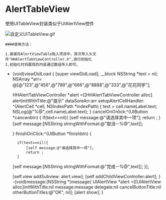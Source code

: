 # AlertTableView
使用UITableView封装类似于UIAlertView控件




![自定义UITableView.gif](http://upload-images.jianshu.io/upload_images/1658521-8c88886b88bfaf38.gif?imageMogr2/auto-orient/strip)


```
####使用方法：

1.直接将AlertViewTable拖入项目中，其次导入头文件"HHAlertTabViewController.h",进行初始化
2.初始化时将展现的内容通过数组传入即可。
```
- (void)viewDidLoad {
    [super viewDidLoad];
    __block NSString *text = nil;
     NSArray *arr= @[@"123",@"456",@"789",@"666",@"8888",@"333",@"花花同学"];
    
    HHAlertTabViewController *alert =[[HHAlertTabViewController alloc]
alertinitWithTitle:@"提示" dataSoreArr:arr setupAlertCellHandler:
^(AlertCell *cell, NSIndexPath *indexPath) {
        text = cell.nameLabel.text;
        NSLog(@"%@",cell.nameLabel.text);
    } cancelOnOnlick:^(UIButton *cancenbtn) {
        if(text==nil){
            [self message:@"请选择其中一项"];
            return ;
        }
        [self message:[NSString stringWithFormat:@"取消--%@",text]];
        
    } finishOnClick:^(UIButton *finishbtn) {
        
        if(text==nil){
            [self message:@"请选择其中一项"];
            return ;   
        }
    [self message:[NSString stringWithFormat:@"完成--%@",text]];
    }];
    
    [self.view addSubview: alert.view];
    [self addChildViewController:alert];
}
-(void)message:(NSString *)message{
  UIAlertView *alert =[[UIAlertView alloc]initWithTitle:nil 
                                                message:message
                                   delegate:nil cancelButtonTitle:nil
                          otherButtonTitles:@"OK", nil];
    [alert show];
}

```

